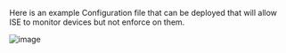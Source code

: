 Here is an example Configuration file that can be deployed that will allow ISE to monitor devices but not enforce on them.

![image](https://github.com/user-attachments/assets/98da146f-dd8b-457d-b22b-fd936ad7e6ef)

